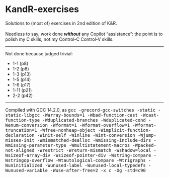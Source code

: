 # KandR-exercises
Solutions to (most of) exercises in 2nd edition of K&amp;R.</br></br>Needless to say, work done <b><i>without</i></b> any Copilot &OpenCurlyDoubleQuote;assistance&CloseCurlyDoubleQuote;: the point is to polish my C skills, not my Control-C Control-V skills.

<hr/>
Not done because judged trivial:<br/><ul>
	<li>1-1 (p8)
	<li>1-2 (p8)
	<li>1-3 (p13)
	<li>1-5 (p14)
	<li>1-6 (p17)
	<li>1-11 (p21)
 	<li>2-2 (p42)
</ul>

<hr/>
Compiled with GCC 14.2.0, as
<tt>gcc -grecord-gcc-switches -static -static-libgcc -Warray-bounds=1 -Wbad-function-cast -Wcast-function-type -Wduplicated-branches -Wduplicated-cond -Wenum-conversion -Wformat=1 -Wformat-overflow=1 -Wformat-truncation=1 -Wfree-nonheap-object -Wimplicit-function-declaration -Winit-self -Winline -Wint-conversion -Wjump-misses-init -Wmismatched-dealloc -Wmissing-include-dirs -Wmissing-parameter-type -Wmultistatement-macros -Wpacked-not-aligned -Wrestrict -Wreturn-mismatch -Wshadow=local -Wsizeof-array-div -Wsizeof-pointer-div -Wstring-compare -Wstringop-overflow -Wtautological-compare -Wtrigraphs -Wuninitialized -Wunused-label -Wunused-local-typedefs -Wunused-variable -Wuse-after-free=2 -x c -Og -std=c90</tt>
